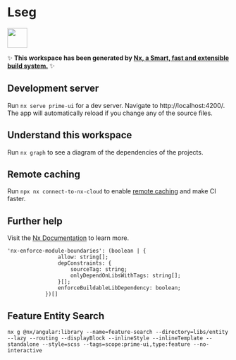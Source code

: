 # Lseg

<a alt="Nx logo" href="https://nx.dev" target="_blank" rel="noreferrer"><img src="https://raw.githubusercontent.com/nrwl/nx/master/images/nx-logo.png" width="45"></a>

✨ **This workspace has been generated by [Nx, a Smart, fast and extensible build system.](https://nx.dev)** ✨

## Development server

Run `nx serve prime-ui` for a dev server. Navigate to http://localhost:4200/. The app will automatically reload if you change any of the source files.

## Understand this workspace

Run `nx graph` to see a diagram of the dependencies of the projects.

## Remote caching

Run `npx nx connect-to-nx-cloud` to enable [remote caching](https://nx.app) and make CI faster.

## Further help

Visit the [Nx Documentation](https://nx.dev) to learn more.

```
'nx-enforce-module-boundaries': (boolean | {
                allow: string[];
                depConstraints: {
                    sourceTag: string;
                    onlyDependOnLibsWithTags: string[];
                }[];
                enforceBuildableLibDependency: boolean;
            })[]
```

## Feature Entity Search
`nx g @nx/angular:library --name=feature-search --directory=libs/entity --lazy --routing --displayBlock --inlineStyle --inlineTemplate --standalone --style=scss --tags=scope:prime-ui,type:feature --no-interactive`
